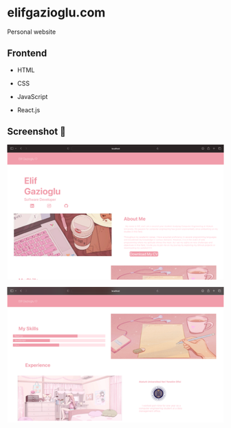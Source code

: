 # elifgazioglu.com

Personal website


## Frontend

- HTML

- CSS

- JavaScript

- React.js

  
## Screenshot 📸

![Uygulama Ekran Görüntüsü](https://github.com/elifgazioglu/elifgazioglu.com/blob/main/screenshot/Ekran%20Resmi%202023-02-19%2017.16.53.png?raw=true)

![Uygulama Ekran Görüntüsü](https://github.com/elifgazioglu/elifgazioglu.com/blob/main/screenshot/Ekran%20Resmi%202023-02-19%2020.15.07.png?raw=true)

  
